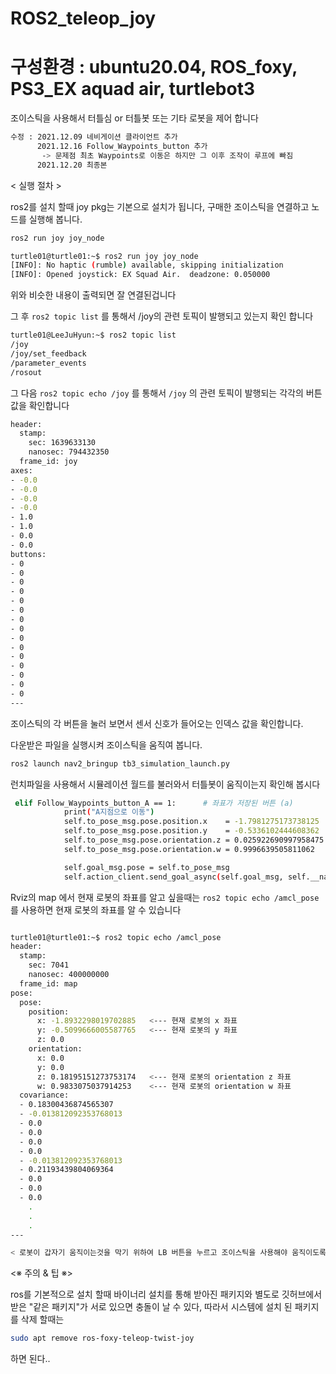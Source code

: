 # ROS2_teleop_joy

# 구성환경 : ubuntu20.04, ROS_foxy, PS3_EX aquad air, turtlebot3

조이스틱을 사용해서 터틀심 or 터틀봇 또는 기타 로봇을 제어 합니다 


```bash
수정 : 2021.12.09 네비게이션 클라이언트 추가
      2021.12.16 Follow_Waypoints_button 추가
       -> 문제점 최초 Waypoints로 이동은 하지만 그 이후 조작이 루프에 빠짐
      2021.12.20 최종본  
```

< 실행 절차 >

ros2를 설치 할때 joy pkg는 기본으로 설치가 됩니다, 구매한 조이스틱을 연결하고 노드를 실행해 봅니다.

```bash
ros2 run joy joy_node
```

```bash
turtle01@turtle01:~$ ros2 run joy joy_node 
[INFO]: No haptic (rumble) available, skipping initialization
[INFO]: Opened joystick: EX Squad Air.  deadzone: 0.050000
```
위와 비슷한 내용이 출력되면 잘 연결된겁니다 

그 후  ``` ros2 topic list ``` 를 통해서 /joy의 관련 토픽이 발행되고 있는지 확인 합니다 

```bash
turtle01@LeeJuHyun:~$ ros2 topic list 
/joy
/joy/set_feedback
/parameter_events
/rosout
```

그 다음  ``` ros2 topic echo /joy ``` 를 통해서 ``` /joy ``` 의 관련 토픽이 발행되는 각각의 버튼값을 확인합니다 

```bash
header:
  stamp:
    sec: 1639633130
    nanosec: 794432350
  frame_id: joy
axes:
- -0.0
- -0.0
- -0.0
- -0.0
- 1.0
- 1.0
- 0.0
- 0.0
buttons:
- 0
- 0
- 0
- 0
- 0
- 0
- 0
- 0
- 0
- 0
- 0
- 0
- 0
- 0
- 0
---
```

조이스틱의 각 버튼을 눌러 보면서 센서 신호가 들어오는 인덱스 값을 확인합니다.

다운받은 파일을 실행시켜 조이스틱을 움직여 봅니다.
```bash
ros2 launch nav2_bringup tb3_simulation_launch.py
```

런치파일을 사용해서 시뮬레이션 월드를 불러와서 터틀봇이 움직이는지 확인해 봅시다



```bash
 elif Follow_Waypoints_button_A == 1:      # 좌표가 저장된 버튼 (a)
            print("A지점으로 이동")
            self.to_pose_msg.pose.position.x    = -1.7981275173738125   <--- position.x 좌표
            self.to_pose_msg.pose.position.y    = -0.5336102444608362   <--- position.y 좌표
            self.to_pose_msg.pose.orientation.z = 0.025922690997958475  <--- orientation.z 좌표
            self.to_pose_msg.pose.orientation.w = 0.9996639505811062    <--- orientation.w 좌표

            self.goal_msg.pose = self.to_pose_msg
            self.action_client.send_goal_async(self.goal_msg, self.__navi_action_feedback_callback)
```

Rviz의 map 에서 현재 로봇의 좌표를 알고 싶을때는 ``` ros2 topic echo /amcl_pose ``` 를 사용하면 현재 로봇의 좌표를 알 수 있습니다 

```bash

turtle01@turtle01:~$ ros2 topic echo /amcl_pose 
header:
  stamp:
    sec: 7041
    nanosec: 400000000
  frame_id: map
pose:
  pose:
    position:
      x: -1.8932298019702885   <--- 현재 로봇의 x 좌표 
      y: -0.5099666005587765   <--- 현재 로봇의 y 좌표
      z: 0.0
    orientation:
      x: 0.0
      y: 0.0
      z: 0.18195151273753174   <--- 현재 로봇의 orientation z 좌표  
      w: 0.9833075037914253    <--- 현재 로봇의 orientation w 좌표
  covariance:
  - 0.18300436874565307
  - -0.013812092353768013
  - 0.0
  - 0.0
  - 0.0
  - 0.0
  - -0.013812092353768013
  - 0.21193439804069364
  - 0.0
  - 0.0
  - 0.0
    .
    .
    .
---

```


```bash
< 로봇이 갑자기 움직이는것을 막기 위하여 LB 버튼을 누르고 조이스틱을 사용해야 움직이도록 만들었습니다 >
``` 

<※ 주의 & 팁 ※>

ros를 기본적으로 설치 할때 바이너리 설치를 통해 받아진 패키지와 별도로 깃허브에서 받은 "같은 패키지"가 서로 있으면 충돌이 날 수 있다, 따라서 시스템에 설치 된 패키지를 삭제 할때는 

```bash
sudo apt remove ros-foxy-teleop-twist-joy
```

하면 된다..

